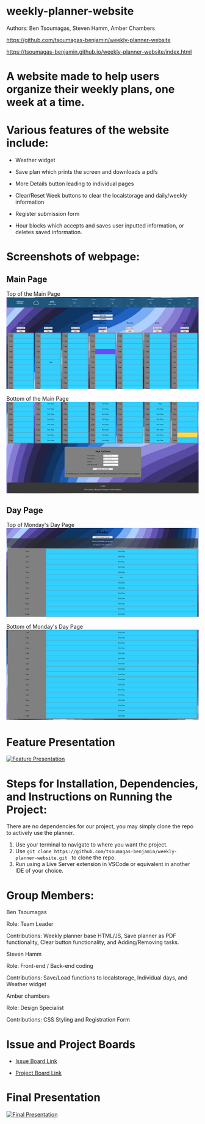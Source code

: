 # weekly-planner-website

Authors: Ben Tsoumagas, Steven Hamm, Amber Chambers

https://github.com/tsoumagas-benjamin/weekly-planner-website

https://tsoumagas-benjamin.github.io/weekly-planner-website/index.html

# A website made to help users organize their weekly plans, one week at a time.

# Various features of the website include:

- Weather widget

- Save plan which prints the screen and downloads a pdfs

- More Details button leading to individual pages

- Clear/Reset Week buttons to clear the localstorage and daily/weekly information

- Register submission form

- Hour blocks which accepts and saves user inputted information, or deletes saved information.

# Screenshots of webpage:

## Main Page

Top of the Main Page
![Main Page Top](https://github.com/tsoumagas-benjamin/weekly-planner-website/blob/main/screenshots/MainPage1.png?raw=true)

Bottom of the Main Page
![Main Page Bottom](https://github.com/tsoumagas-benjamin/weekly-planner-website/blob/main/screenshots/MainPage2.png?raw=true)


## Day Page

Top of Monday's Day Page
![Day Page Top](https://github.com/tsoumagas-benjamin/weekly-planner-website/blob/main/screenshots/DayPage1.png?raw=true)

Bottom of Monday's Day Page
![Day Page Top](https://github.com/tsoumagas-benjamin/weekly-planner-website/blob/main/screenshots/DayPage2.png?raw=true)

# Feature Presentation

[![Feature Presentation](https://img.youtube.com/vi/nGnqMqO00vI/0.jpg)](https://www.youtube.com/watch?v=nGnqMqO00vI)

# Steps for Installation, Dependencies, and Instructions on Running the Project:

There are no dependencies for our project, you may simply clone the repo to actively use the planner.

1. Use your terminal to navigate to where you want the project.
2. Use `git clone https://github.com/tsoumagas-benjamin/weekly-planner-website.git ` to clone the repo. 
3. Run using a Live Server extension in VSCode or equivalent in another IDE of your choice.

# Group Members:

Ben Tsoumagas

Role: Team Leader

Contributions: Weekly planner base HTML/JS, Save planner as PDF functionality, Clear button functionality, and Adding/Removing tasks.

Steven Hamm

Role: Front-end / Back-end coding

Contributions: Save/Load functions to localstorage, Individual days, and Weather widget

Amber chambers

Role: Design Specialist

Contributions: CSS Styling and Registration Form

# Issue and Project Boards

- [Issue Board Link](https://github.com/tsoumagas-benjamin/weekly-planner-website/issues?q=is%3Aissue+is%3Aclosed)

- [Project Board Link](https://github.com/users/tsoumagas-benjamin/projects/1)

# Final Presentation

[![ Final Presentation](https://img.youtube.com/vi/csqSrGhizXM/0.jpg)](https://www.youtube.com/watch?v=csqSrGhizXM)
